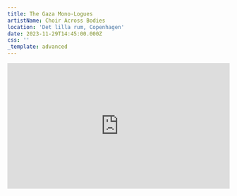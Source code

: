 ```yaml
---
title: The Gaza Mono-Logues
artistName: Choir Across Bodies
location: 'Det lilla rum, Copenhagen'
date: 2023-11-29T14:45:00.000Z
css: ''
_template: advanced
---
```


<html>
<body><div style="padding:56.25% 0 0 0;position:relative;"><iframe src="https://vimeo.com/event/3919517/embed" frameborder="0" allow="autoplay; fullscreen; picture-in-picture" style="position:absolute;top:0;left:0;width:100%;height:100%;"></iframe></div></body>
</html>
